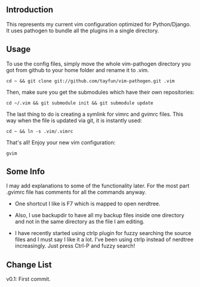 Introduction
------------

This represents my current vim configuration optimized for Python/Django. It uses pathogen to bundle all the plugins in a single directory.

Usage
-----

To use the config files, simply move the whole vim-pathogen directory you got from github to your home folder and rename it to .vim.

    cd ~ && git clone git://github.com/tayfun/vim-pathogen.git .vim

Then, make sure you get the submodules which have their own repositories:

    cd ~/.vim && git submodule init && git submodule update

The last thing to do is creating a symlink for vimrc and gvimrc files. This way when the file is updated via git, it is instantly used:
    
    cd ~ && ln -s .vim/.vimrc

That's all! Enjoy your new vim configuration:

    gvim


Some Info
---------

I may add explanations to some of the functionality later. For the most part .gvimrc file has comments for all the commands anyway. 

* One shortcut I like is F7 which is mapped to open nerdtree.

* Also, I use backupdir to have all my backup files inside one directory and not in the same directory as the file I am editing.

* I have recently started using ctrlp plugin for fuzzy searching the source
files and I must say I like it a lot. I've been using ctrlp instead of 
nerdtree increasingly. Just press Ctrl-P and fuzzy search!

Change List
-----------
v0.1: First commit. 

